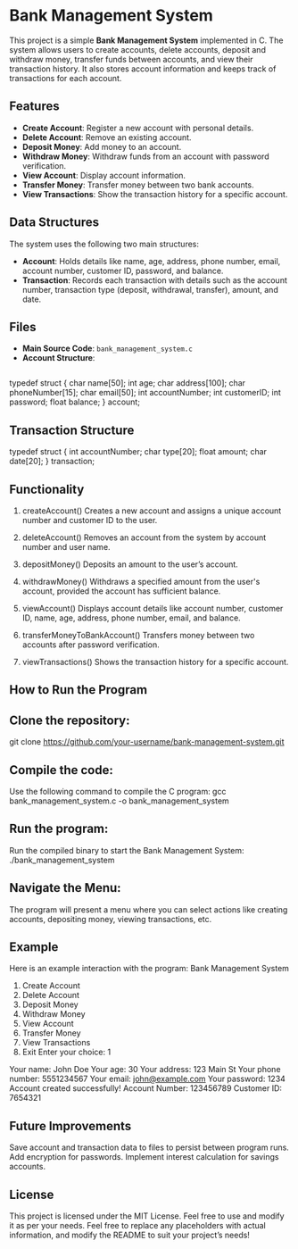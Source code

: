 # Bank Management System

This project is a simple **Bank Management System** implemented in C. The system allows users to create accounts, delete accounts, deposit and withdraw money, transfer funds between accounts, and view their transaction history. It also stores account information and keeps track of transactions for each account.

## Features

- **Create Account**: Register a new account with personal details.
- **Delete Account**: Remove an existing account.
- **Deposit Money**: Add money to an account.
- **Withdraw Money**: Withdraw funds from an account with password verification.
- **View Account**: Display account information.
- **Transfer Money**: Transfer money between two bank accounts.
- **View Transactions**: Show the transaction history for a specific account.

## Data Structures

The system uses the following two main structures:
- **Account**: Holds details like name, age, address, phone number, email, account number, customer ID, password, and balance.
- **Transaction**: Records each transaction with details such as the account number, transaction type (deposit, withdrawal, transfer), amount, and date.

## Files

- **Main Source Code**: `bank_management_system.c`
- **Account Structure**: 
  ```c
typedef struct
  {
      char name[50];
      int age;
      char address[100];
      char phoneNumber[15];
      char email[50];
      int accountNumber;
      int customerID;
      int password;
      float balance;
  } account;

## Transaction Structure
typedef struct
{
    int accountNumber;
    char type[20];
    float amount;
    char date[20];
} transaction;

## Functionality
1. createAccount()
Creates a new account and assigns a unique account number and customer ID to the user.

2. deleteAccount()
Removes an account from the system by account number and user name.

3. depositMoney()
Deposits an amount to the user’s account.

4. withdrawMoney()
Withdraws a specified amount from the user's account, provided the account has sufficient balance.

5. viewAccount()
Displays account details like account number, customer ID, name, age, address, phone number, email, and balance.

6. transferMoneyToBankAccount()
Transfers money between two accounts after password verification.

7. viewTransactions()
Shows the transaction history for a specific account.

## How to Run the Program
## Clone the repository: 
git clone https://github.com/your-username/bank-management-system.git

## Compile the code: 
Use the following command to compile the C program:
gcc bank_management_system.c -o bank_management_system

## Run the program:
Run the compiled binary to start the Bank Management System:
./bank_management_system

## Navigate the Menu: 
The program will present a menu where you can select actions like creating accounts, depositing money, viewing transactions, etc.

## Example
Here is an example interaction with the program: 
Bank Management System
1. Create Account
2. Delete Account
3. Deposit Money
4. Withdraw Money
5. View Account
6. Transfer Money
7. View Transactions
8. Exit
Enter your choice: 1

Your name: John Doe
Your age: 30
Your address: 123 Main St
Your phone number: 5551234567
Your email: john@example.com
Your password: 1234
Account created successfully!
Account Number: 123456789
Customer ID: 7654321

## Future Improvements
Save account and transaction data to files to persist between program runs.
Add encryption for passwords.
Implement interest calculation for savings accounts.

## License
This project is licensed under the MIT License. Feel free to use and modify it as per your needs.
Feel free to replace any placeholders with actual information, and modify the README to suit your project’s needs!







